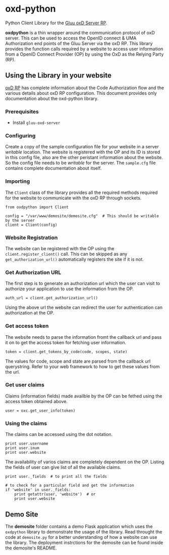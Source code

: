 # oxd-python
Python Client Library for the [Gluu oxD Server RP](http://ox.gluu.org/doku.php?id=oxd:rp).

**oxdpython** is a thin wrapper around the communication protocol of oxD server. This can be used to access the OpenID connect & UMA Authorization end points of the Gluu Server via the oxD RP. This library provides the function calls required by a website to access user information from a OpenID Connect Provider (OP) by using the OxD as the Relying Party (RP).

## Using the Library in your website

[oxD RP](http://ox.gluu.org/doku.php?id=oxd:rp) has complete information about the Code Authorization flow and the various details about oxD RP configuration. This document provides only documentation about the oxd-python library.

### Prerequisites

* Install `gluu-oxd-server`

### Configuring

Create a copy of the sample configuration file for your website in a server *writable* location. The website is registered with the OP and its ID is stored in this config file, also are the other peristant information about the website. So the config file needs to be *writable* for the server. The `sample.cfg` file contains complete documentation about itself.


### Importing

The `Client` class of the library provides all the required methods required for the website to communicate with the oxD RP through sockets.

```
from oxdpython import Client

config = "/var/www/demosite/demosite.cfg"  # This should be writable by the server
client = Client(config)
```

### Website Registration

The website can be registered with the OP using the `client.register_client()` call. This can be skipped as any `get_authorization_url()` automatically registers the site if it is not.

### Get Authorization URL

The first step is to generate an authorization url which the user can visit to authorize your application to use the information from the OP.

```
auth_url = client.get_authorization_url()
```
Using the above url the website can redirect the user for authentication can authorization at the OP.

### Get access token

The website needs to parse the information fromt the callback url and pass it on to get the access token for fetching user information.

```
token = client.get_tokens_by_code(code, scopes, state)
```
The values for code, scope and state are parsed from the callback url querystring. Refer to your web framework to how to get these values from the url.

### Get user claims

Claims (information fields) made availble by the OP can be fethed using the access token obtained above.

```
user = oxc.get_user_info(token)
```

### Using the claims

The claims can be accessed using the dot notation.
```
print user.username
print user.inum
print user.website
```
The availability of varios claims are completely dependent on the OP. Listing the fields of user can give list of all the available claims.

```
print user._fields  # to print all the fields

# to check for a particular field and get the information
if 'website' in user._fields:
    print getattr(user, 'website')  # or
    print user.website
```

## Demo Site

The **demosite** folder contains a demo Flask application which uses the `oxdpython` library to demonstrate the usage of the library. Read throught the code at `demosite.py` for a better understanding of how a website can use the library. The deployment instrctions for the demosite can be found inside the demosite's README.


